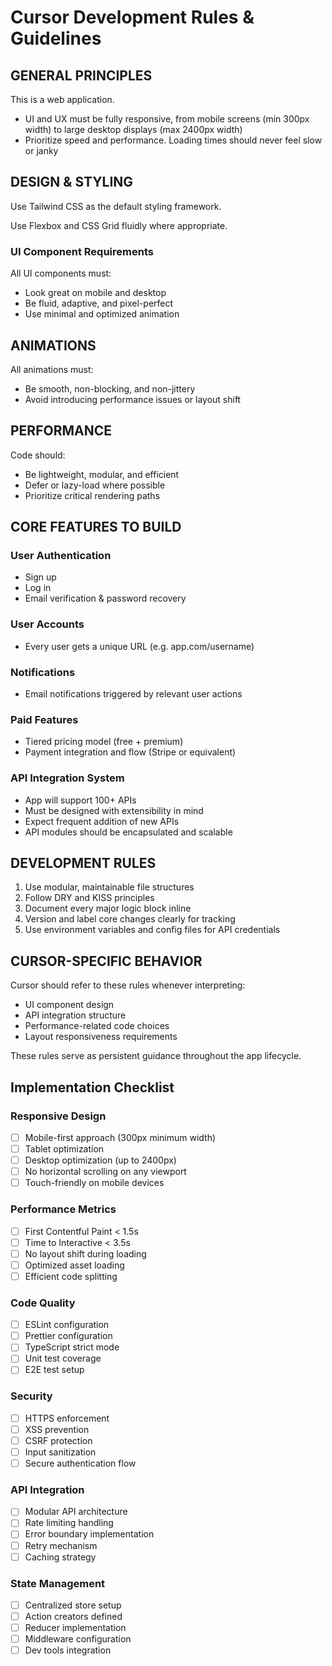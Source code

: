 # Cursor Development Rules & Guidelines

## GENERAL PRINCIPLES

This is a web application.

- UI and UX must be fully responsive, from mobile screens (min 300px width) to large desktop displays (max 2400px width)
- Prioritize speed and performance. Loading times should never feel slow or janky

## DESIGN & STYLING

Use Tailwind CSS as the default styling framework.

Use Flexbox and CSS Grid fluidly where appropriate.

### UI Component Requirements
All UI components must:
- Look great on mobile and desktop
- Be fluid, adaptive, and pixel-perfect
- Use minimal and optimized animation

## ANIMATIONS

All animations must:
- Be smooth, non-blocking, and non-jittery
- Avoid introducing performance issues or layout shift

## PERFORMANCE

Code should:
- Be lightweight, modular, and efficient
- Defer or lazy-load where possible
- Prioritize critical rendering paths

## CORE FEATURES TO BUILD

### User Authentication
- Sign up
- Log in
- Email verification & password recovery

### User Accounts
- Every user gets a unique URL (e.g. app.com/username)

### Notifications
- Email notifications triggered by relevant user actions

### Paid Features
- Tiered pricing model (free + premium)
- Payment integration and flow (Stripe or equivalent)

### API Integration System
- App will support 100+ APIs
- Must be designed with extensibility in mind
- Expect frequent addition of new APIs
- API modules should be encapsulated and scalable

## DEVELOPMENT RULES

1. Use modular, maintainable file structures
2. Follow DRY and KISS principles
3. Document every major logic block inline
4. Version and label core changes clearly for tracking
5. Use environment variables and config files for API credentials

## CURSOR-SPECIFIC BEHAVIOR

Cursor should refer to these rules whenever interpreting:
- UI component design
- API integration structure
- Performance-related code choices
- Layout responsiveness requirements

These rules serve as persistent guidance throughout the app lifecycle.

## Implementation Checklist

### Responsive Design
- [ ] Mobile-first approach (300px minimum width)
- [ ] Tablet optimization
- [ ] Desktop optimization (up to 2400px)
- [ ] No horizontal scrolling on any viewport
- [ ] Touch-friendly on mobile devices

### Performance Metrics
- [ ] First Contentful Paint < 1.5s
- [ ] Time to Interactive < 3.5s
- [ ] No layout shift during loading
- [ ] Optimized asset loading
- [ ] Efficient code splitting

### Code Quality
- [ ] ESLint configuration
- [ ] Prettier configuration
- [ ] TypeScript strict mode
- [ ] Unit test coverage
- [ ] E2E test setup

### Security
- [ ] HTTPS enforcement
- [ ] XSS prevention
- [ ] CSRF protection
- [ ] Input sanitization
- [ ] Secure authentication flow

### API Integration
- [ ] Modular API architecture
- [ ] Rate limiting handling
- [ ] Error boundary implementation
- [ ] Retry mechanism
- [ ] Caching strategy

### State Management
- [ ] Centralized store setup
- [ ] Action creators defined
- [ ] Reducer implementation
- [ ] Middleware configuration
- [ ] Dev tools integration